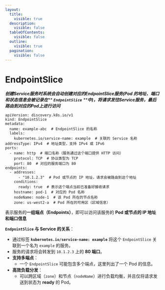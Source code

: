 ```yaml
---
layout:
  title:
    visible: true
  description:
    visible: false
  tableOfContents:
    visible: false
  outline:
    visible: true
  pagination:
    visible: false
---
```


# EndpointSlice

_**创建Service服务时系统会自动创建对应的EndpointSlice服务(Pod 的地址、端口和状态信息会被记录在**** ****`EndpointSlice`**** ****中)，将请求发往Service服务，最后路由到对应的Pod上进行访问**_

```
apiVersion: discovery.k8s.io/v1
kind: EndpointSlice
metadata:
  name: example-abc  # EndpointSlice 的名称
  labels:
    kubernetes.io/service-name: example  # 关联的 Service 名称
addressType: IPv4  # 地址类型，支持 IPv4 或 IPv6
ports:
  - name: http  # 端口名称（服务通过这个端口提供 HTTP 访问）
    protocol: TCP  # 协议类型为 TCP
    port: 80  # 对应的服务端口为 80
endpoints:
  - addresses:
      - "10.1.2.3"  # Pod 或节点的 IP 地址，请求会被路由到这个地址
    conditions:
      ready: true  # 表示这个端点当前已准备好接收请求
    hostname: pod-1  # 对应的 Pod 名称
    nodeName: node-1  # 该 Pod 所在的节点名称
    zone: us-west2-a  # Pod 所在的可用区（区域信息）

```

表示服务的**一组端点（Endpoints）**，即可以访问该服务的 **Pod 或节点的 IP 地址和端口信息**

**`EndpointSlice` 与 Service 的关系**：

* 通过标签 **`kubernetes.io/service-name: example`** 将这个 `EndpointSlice` 关联到一个名为 `example` 的服务。
* 服务的请求将会转发到 `10.1.2.3` 上的 **80 端口**。
* **支持多端点**：
  * 一个 `EndpointSlice` 可能包含多个端点，这里列出了一个 Pod 的信息。
* **高效负载分发**：
  * 可以跨区域（`zone`）和节点（`nodeName`）进行负载均衡，并且仅将请求发送到状态为 **ready** 的 Pod。
